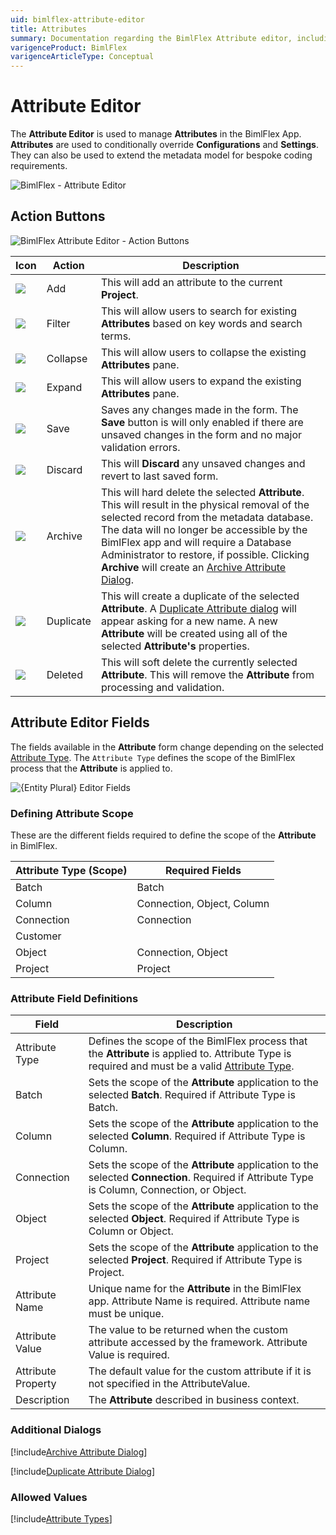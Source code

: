 ```yaml
---
uid: bimlflex-attribute-editor
title: Attributes
summary: Documentation regarding the BimlFlex Attribute editor, including editor fields, field descriptions, and data types. 
varigenceProduct: BimlFlex
varigenceArticleType: Conceptual
---
```

# Attribute Editor

The **Attribute Editor** is used to manage **Attributes** in the BimlFlex App. **Attributes** are used to conditionally override **Configurations** and **Settings**. They can also be used to extend the metadata model for bespoke coding requirements.

![BimlFlex - Attribute Editor](images/bfx-attributes-editor-overview.png "BimlFlex - Attribute Editor")

## Action Buttons

![BimlFlex Attribute Editor - Action Buttons](images/bfx-attributes-action-buttons.png "BimlFlex Attribute Editor - Action Buttons")

| Icon | Action | Description |
|-|-|-|
| <div class="icon-col m-5"><img src="images/svg-icons/add.svg"/></div> | Add | This will add an attribute to the current **Project**. |
| <div class="icon-col m-5"><img src="images/svg-icons/filter-clear.svg"/></div> | Filter | This will allow users to search for existing **Attributes** based on key words and search terms. |
| <div class="icon-col m-5"><img src="images/svg-icons/expanded.svg"/></div> | Collapse | This will allow users to collapse the existing **Attributes** pane. |
| <div class="icon-col m-5"><img src="images/svg-icons/collapsed.svg"/></div> | Expand | This will allow users to expand the existing **Attributes** pane. |
| <div class="icon-col m-5"><img src="images/svg-icons/save.svg"/></div> | Save | Saves any changes made in the form. The **Save** button is will only enabled if there are unsaved changes in the form and no major validation errors. |
| <div class="icon-col m-5"><img src="images/svg-icons/discard.svg"/></div> | Discard | This will **Discard** any unsaved changes and revert to last saved form. |
| <div class="icon-col m-5"><img src="images/svg-icons/archive-delete.svg"/></div> | Archive | This will hard delete the selected **Attribute**.  This will result in the physical removal of the selected record from the metadata database.  The data will no longer be accessible by the BimlFlex app and will require a Database Administrator to restore, if possible. Clicking **Archive** will create an [Archive Attribute Dialog](#archive-attribute-dialog). |
| <div class="icon-col m-5"><img src="images/svg-icons/duplicate-objects.svg" /></div> | Duplicate | This will create a duplicate of the selected **Attribute**.  A [Duplicate Attribute dialog](#duplicate-attribute-dialog) will appear asking for a new name. A new **Attribute** will be created using all of the selected **Attribute's** properties. |
| <div class="icon-col m-5"><img src="images/bimlflex-app-action-switch.png" /></div> | Deleted | This will soft delete the currently selected **Attribute**.  This will remove the **Attribute** from processing and validation. |

## Attribute Editor Fields

The fields available in the **Attribute** form change depending on the selected [Attribute Type](#attribute-types). The `Attribute Type` defines the scope of the BimlFlex process that the **Attribute** is applied to.

<img
    src="images/attributes-fields.64566.png"
    title="{Entity Plural} Editor Fields"
/>

### Defining Attribute Scope

These are the different fields required to define the scope of the **Attribute** in BimlFlex.

| Attribute Type (Scope) | Required Fields |
|-|-|
| Batch | Batch |
| Column | Connection, Object, Column |
| Connection | Connection |
| Customer | |
| Object | Connection, Object |
| Project | Project |

### Attribute Field Definitions

|Field|Description|
|-|-|
| Attribute Type | Defines the scope of the BimlFlex process that the **Attribute** is applied to. Attribute Type is required and must be a valid [Attribute Type](#attribute-types). |
| Batch | Sets the scope of the **Attribute** application to the selected **Batch**. Required if Attribute Type is Batch. |
| Column | Sets the scope of the **Attribute** application to the selected **Column**. Required if Attribute Type is Column. |
| Connection | Sets the scope of the **Attribute** application to the selected **Connection**. Required if Attribute Type is Column, Connection, or Object. |
| Object | Sets the scope of the **Attribute** application to the selected **Object**. Required if Attribute Type is Column or Object. |
| Project | Sets the scope of the **Attribute** application to the selected **Project**. Required if Attribute Type is Project. |
| Attribute Name | Unique name for the **Attribute** in the BimlFlex app. Attribute Name is required. Attribute name must be unique. |
| Attribute Value | The value to be returned when the custom attribute accessed by the framework. Attribute Value is required. |
| Attribute Property | The default value for the custom attribute if it is not specified in the AttributeValue. |
| Description | The **Attribute** described in business context. |

### Additional Dialogs

[!include[Archive Attribute Dialog](_dialog-archive-attribute-single.md)]

[!include[Duplicate Attribute Dialog](_dialog-duplicate-attribute.md)]

### Allowed Values

[!include[Attribute Types](_enum-attribute-type.md)]
